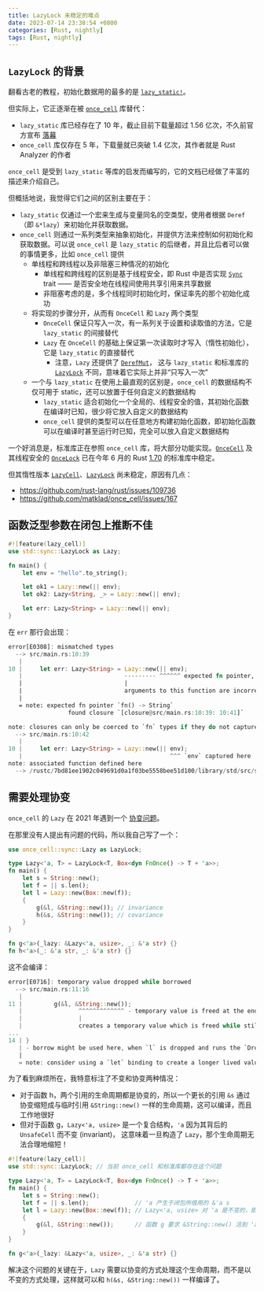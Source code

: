 ```yaml
---
title: LazyLock 未稳定的难点
date: 2023-07-14 23:38:54 +0800
categories: [Rust, nightly]
tags: [Rust, nightly]
---
```


## `LazyLock` 的背景

翻看古老的教程，初始化数据用的最多的是 [`lazy_static!`](https://docs.rs/lazy_static/*/lazy_static/index.html#example)。

但实际上，它正逐渐在被 [`once_cell`](https://docs.rs/once_cell) 库替代：
* `lazy_static` 库已经存在了 10 年，截止目前下载量超过 1.56 亿次，不久前官方宣布 [落幕](https://github.com/rust-lang-nursery/lazy-static.rs/issues/214)
* `once_cell` 库仅存在 5 年，下载量就已突破 1.4 亿次，其作者就是 Rust Analyzer 的作者

`once_cell` 是受到 `lazy_static` 等库的启发而编写的，它的文档已经做了丰富的描述来介绍自己。

但概括地说，我觉得它们之间的区别主要在于：
* `lazy_static` 仅通过一个宏来生成与变量同名的空类型，使用者根据 `Deref` （即 `&*lazy`）来初始化并获取数据。
* `once_cell` 则通过一系列类型来抽象初始化，并提供方法来控制如何初始化和获取数据。可以说 `once_cell`
  是 `lazy_static` 的后继者，并且比后者可以做的事情更多，比如 `once_cell` 提供
  * 单线程和跨线程以及非阻塞三种情况的初始化
    * 单线程和跨线程的区别是基于线程安全，即 Rust 中是否实现 [`Sync`] trait —— 是否安全地在线程间使用共享引用来共享数据
    * 非阻塞考虑的是，多个线程同时初始化时，保证率先的那个初始化成功
  * 将实现的步骤分开，从而有 `OnceCell` 和 `Lazy` 两个类型
    * `OnceCell` 保证只写入一次，有一系列关于设置和读取值的方法，它是 `lazy_static` 的间接替代
    * `Lazy` 在 `OnceCell` 的基础上保证第一次读取时才写入（惰性初始化），它是 `lazy_static` 的直接替代
      * 注意，`Lazy` 还提供了 [`DerefMut`](https://docs.rs/once_cell/1.18.0/once_cell/unsync/struct.Lazy.html#impl-DerefMut-for-Lazy%3CT,+F%3E)，
        这与 `lazy_static` 和标准库的 [`LazyLock`] 不同，意味着它实际上并非“只写入一次”
  * 一个与 `lazy_static` 在使用上最直观的区别是，`once_cell` 的数据结构不仅可用于 static，还可以放置于任何自定义的数据结构
    * `lazy_static` 适合初始化一个全局的、线程安全的值，其初始化函数在编译时已知，很少将它放入自定义的数据结构
    * `once_cell` 提供的类型可以在任意地方构建初始化函数，即初始化函数可以在编译时甚至运行时已知，完全可以放入自定义数据结构

一个好消息是，标准库正在参照 `once_cell` 库，将大部分功能实现。[`OnceCell`] 及其线程安全的 [`OnceLock`] 已在今年 6 月的 Rust [1.70] 的标准库中稳定。

但其惰性版本 [`LazyCell`]、[`LazyLock`] 尚未稳定，原因有几点：

* <https://github.com/rust-lang/rust/issues/109736>
* <https://github.com/matklad/once_cell/issues/167>

[`Sync`]: https://doc.rust-lang.org/std/marker/trait.Sync.html
[`OnceCell`]: https://doc.rust-lang.org/std/cell/struct.OnceCell.html
[`OnceLock`]: https://doc.rust-lang.org/std/sync/struct.OnceLock.html
[`LazyCell`]: https://doc.rust-lang.org/std/cell/struct.LazyCell.html
[`LazyLock`]: https://doc.rust-lang.org/std/sync/struct.LazyLock.html
[1.70]: https://blog.rust-lang.org/2023/06/01/Rust-1.70.0.html#oncecell-and-oncelock

## 函数泛型参数在闭包上推断不佳

```rust
#![feature(lazy_cell)]
use std::sync::LazyLock as Lazy;

fn main() {
    let env = "hello".to_string();

    let ok1 = Lazy::new(|| env);
    let ok2: Lazy<String, _> = Lazy::new(|| env);

    let err: Lazy<String> = Lazy::new(|| env);
}
```

在 `err` 那行会出现：

```rust
error[E0308]: mismatched types
  --> src/main.rs:10:39
   |
10 |     let err: Lazy<String> = Lazy::new(|| env);
   |                             --------- ^^^^^^ expected fn pointer, found closure
   |                             |
   |                             arguments to this function are incorrect
   |
   = note: expected fn pointer `fn() -> String`
                 found closure `[closure@src/main.rs:10:39: 10:41]`

note: closures can only be coerced to `fn` types if they do not capture any variables
  --> src/main.rs:10:42
   |
10 |     let err: Lazy<String> = Lazy::new(|| env);
   |                                          ^^^ `env` captured here
note: associated function defined here
  --> /rustc/7bd81ee1902c049691d0a1f03be5558bee51d100/library/std/src/sync/lazy_lock.rs:68:18
```

## 需要处理协变

`once_cell` 的 `Lazy` 在 2021 年遇到一个 [协变问题](https://github.com/matklad/once_cell/issues/167)。

在那里没有人提出有问题的代码，所以我自己写了一个：

```rust
use once_cell::sync::Lazy as LazyLock;

type Lazy<'a, T> = LazyLock<T, Box<dyn FnOnce() -> T + 'a>>;
fn main() {
    let s = String::new();
    let f = || s.len();
    let l = Lazy::new(Box::new(f));
    {
        g(&l, &String::new()); // invariance
        h(&s, &String::new()); // covariance
    }
}

fn g<'a>(_lazy: &Lazy<'a, usize>, _: &'a str) {}
fn h<'a>(_: &'a str, _: &'a str) {}
```

这不会编译：

```rust
error[E0716]: temporary value dropped while borrowed
  --> src/main.rs:11:16
   |
11 |         g(&l, &String::new());
   |                ^^^^^^^^^^^^^ - temporary value is freed at the end of this statement
   |                |
   |                creates a temporary value which is freed while still in use
...
14 | }
   | - borrow might be used here, when `l` is dropped and runs the `Drop` code for type `LazyLock`
   |
   = note: consider using a `let` binding to create a longer lived value
```

为了看到麻烦所在，我特意标注了不变和协变两种情况：
* 对于函数 h，两个引用的生命周期都是协变的，所以一个更长的引用 `&s` 通过协变缩短成与临时引用 `&String::new()`
  一样的生命周期，这可以编译，而且工作地很好
* 但对于函数 g，`Lazy<'a, usize>` 是一个复合结构，`'a` 因为其背后的 `UnsafeCell` 而不变 (invariant)，
  这意味着一旦构造了 `Lazy`，那个生命周期无法合理地缩短！

```rust
#![feature(lazy_cell)]
use std::sync::LazyLock; // 当前 once_cell 和标准库都存在这个问题

type Lazy<'a, T> = LazyLock<T, Box<dyn FnOnce() -> T + 'a>>;
fn main() {
    let s = String::new();
    let f = || s.len();             // 'a 产生于闭包所借用的 &'a s 
    let l = Lazy::new(Box::new(f)); // Lazy<'a, usize> 对 'a 是不变的，即 'a 无法缩短
    {
        g(&l, &String::new());      // 函数 g 要求 &String::new() 活到 'a 那么长，这是不可能的
    }
}

fn g<'a>(_lazy: &Lazy<'a, usize>, _: &'a str) {}
```

解决这个问题的关键在于，`Lazy` 需要以协变的方式处理这个生命周期，而不是以不变的方式处理，这样就可以和
`h(&s, &String::new())` 一样编译了。

